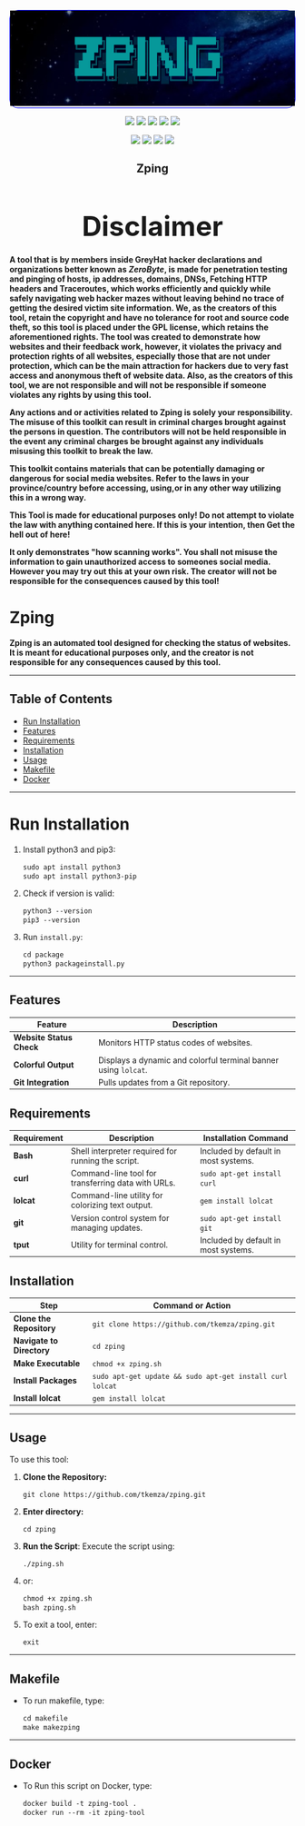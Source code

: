 <p align="center" style="border-radius: 15px; border: 1px solid blue;">
    <img src="pics/galazping.png">
</p>

<p align="center">
  <img src="https://img.shields.io/badge/Version-1.0.0-green?style=for-the-badge">
  <img src="https://img.shields.io/github/license/tkemza/zping?style=for-the-badge">
  <img src="https://img.shields.io/github/stars/tkemza/zping?style=for-the-badge">
  <img src="https://img.shields.io/github/issues/tkemza/zping?color=red&style=for-the-badge">
  <img src="https://img.shields.io/github/forks/tkemza/zping?color=teal&style=for-the-badge">
</p>

<p align="center">
  <img src="https://img.shields.io/badge/Open%20Source-Yes-darkgreen?style=flat-square">
  <img src="https://img.shields.io/badge/Maintained%3F-Yes-lightblue?style=flat-square">
  <img src="https://img.shields.io/badge/Written%20In-Bash-darkcyan?style=flat-square">
  <img src="https://hits.seeyoufarm.com/api/count/incr/badge.svg?url=https%3A%2F%2Fgithub.com%2Ftkemza%2Fzping&title=Visitors&edge_flat=false"/></a>
</p>

<h1 align="center" style="font-size: 20px;"><b>Zping</b></h1>

<br>

<h2><p align="center"><font size="12">Disclaimer</font></p></h2>

<b>A tool that is by members inside GreyHat hacker declarations and organizations better known as <i>ZeroByte</i>, is made for penetration testing and pinging of hosts, ip addresses, domains, DNSs, Fetching HTTP headers and Traceroutes, which works efficiently and quickly while safely navigating web hacker mazes without leaving behind no trace of getting the desired victim site information. We, as the creators of this tool, retain the copyright and have no tolerance for root and source code theft, so this tool is placed under the GPL license, which retains the aforementioned rights. The tool was created to demonstrate how websites and their feedback work, however, it violates the privacy and protection rights of all websites, especially those that are not under protection, which can be the main attraction for hackers due to very fast access and anonymous theft of website data. Also, as the creators of this tool, we are not responsible and will not be responsible if someone violates any rights by using this tool.</b>

<b>Any actions and or activities related to <b>Zping</b> is solely your responsibility. The misuse of this toolkit can result in criminal charges brought against the persons in question. The contributors will not be held responsible in the event any criminal charges be brought against any individuals misusing this toolkit to break the law.

This toolkit contains materials that can be potentially damaging or dangerous for social media websites. Refer to the laws in your province/country before accessing, using,or in any other way utilizing this in a wrong way.

<b>This Tool is made for educational purposes only!</b> Do not attempt to violate the law with anything contained here. If this is your intention, then Get the hell out of here!

It only demonstrates <b>"how scanning works"</b>. You shall not misuse the information to gain unauthorized access to someones social media. However you may try out this at your own risk. <b>The creator will not be responsible for the consequences caused by this tool!</b></b>


# Zping

**Zping is an automated tool designed for checking the status of websites. It is meant for educational purposes only, and the creator is not responsible for any consequences caused by this tool.**

-----

## Table of Contents
- [Run Installation](#runinstalattion)
- [Features](#features)
- [Requirements](#equirements)
- [Installation](#installation)
- [Usage](#usage)
- [Makefile](#makefile)
- [Docker](#docker)

-----
# Run Installation

1. Install python3 and pip3:
    ```
    sudo apt install python3
    sudo apt install python3-pip
2. Check if version is valid:
    ```
    python3 --version
    pip3 --version
3. Run `install.py`:
    ```
    cd package
    python3 packageinstall.py
-----

## Features

| **Feature**              | **Description**                                                |
|--------------------------|----------------------------------------------------------------|
| **Website Status Check** | Monitors HTTP status codes of websites.                        |
| **Colorful Output**      | Displays a dynamic and colorful terminal banner using `lolcat`.|
| **Git Integration**      | Pulls updates from a Git repository.                           |

## Requirements

| Requirement                | Description                                                    | Installation Command                |
|----------------------------|----------------------------------------------------------------|-------------------------------------|
| **Bash**                   | Shell interpreter required for running the script.             | Included by default in most systems.|
| **curl**                   | Command-line tool for transferring data with URLs.             | `sudo apt-get install curl`         |
| **lolcat**                 | Command-line utility for colorizing text output.               | `gem install lolcat`                |
| **git**                    | Version control system for managing updates.                   | `sudo apt-get install git`          |
| **tput**                   | Utility for terminal control.                                  | Included by default in most systems.|

## Installation

| Step                      | Command or Action                                         |
|---------------------------|-----------------------------------------------------------|
| **Clone the Repository**  | `git clone https://github.com/tkemza/zping.git`           |
| **Navigate to Directory** | `cd zping`                                                |
| **Make Executable**       | `chmod +x zping.sh`                                       |
| **Install Packages**      | `sudo apt-get update && sudo apt-get install curl lolcat` |
| **Install lolcat**        | `gem install lolcat`                                      |

-----
## Usage

To use this tool:

1. **Clone the Repository:**
   ```
   git clone https://github.com/tkemza/zping.git
3. **Enter directory:**
    ```
    cd zping
2. **Run the Script**: Execute the script using:
   ```
   ./zping.sh
3. or:
    ```
    chmod +x zping.sh
    bash zping.sh
4. To exit a tool, enter:
    ```
    exit
-----
## Makefile 

- To run makefile, type:
    ```
    cd makefile
    make makezping
-----
## Docker

- To Run this script on Docker, type:
    ```
    docker build -t zping-tool .
    docker run --rm -it zping-tool

